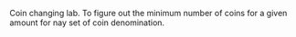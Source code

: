 Coin changing lab.
 To figure out the minimum number of coins for a given amount for nay set of coin denomination.
